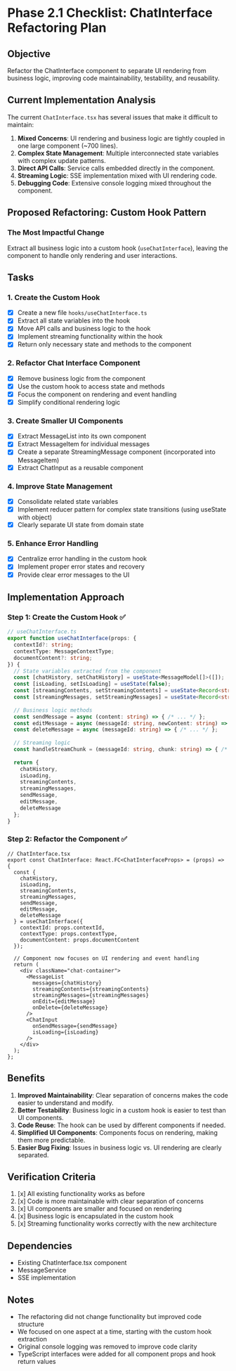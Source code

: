 # Phase 2.1 Checklist: ChatInterface Refactoring Plan

## Objective
Refactor the ChatInterface component to separate UI rendering from business logic, improving code maintainability, testability, and reusability.

## Current Implementation Analysis
The current `ChatInterface.tsx` has several issues that make it difficult to maintain:

1. **Mixed Concerns**: UI rendering and business logic are tightly coupled in one large component (~700 lines).
2. **Complex State Management**: Multiple interconnected state variables with complex update patterns.
3. **Direct API Calls**: Service calls embedded directly in the component.
4. **Streaming Logic**: SSE implementation mixed with UI rendering code.
5. **Debugging Code**: Extensive console logging mixed throughout the component.

## Proposed Refactoring: Custom Hook Pattern

### The Most Impactful Change
Extract all business logic into a custom hook (`useChatInterface`), leaving the component to handle only rendering and user interactions.

## Tasks

### 1. Create the Custom Hook
- [x] Create a new file `hooks/useChatInterface.ts`
- [x] Extract all state variables into the hook
- [x] Move API calls and business logic to the hook
- [x] Implement streaming functionality within the hook
- [x] Return only necessary state and methods to the component

### 2. Refactor Chat Interface Component
- [x] Remove business logic from the component
- [x] Use the custom hook to access state and methods
- [x] Focus the component on rendering and event handling
- [x] Simplify conditional rendering logic

### 3. Create Smaller UI Components
- [x] Extract MessageList into its own component
- [x] Extract MessageItem for individual messages
- [x] Create a separate StreamingMessage component (incorporated into MessageItem)
- [x] Extract ChatInput as a reusable component

### 4. Improve State Management
- [x] Consolidate related state variables
- [x] Implement reducer pattern for complex state transitions (using useState with object)
- [x] Clearly separate UI state from domain state

### 5. Enhance Error Handling
- [x] Centralize error handling in the custom hook
- [x] Implement proper error states and recovery
- [x] Provide clear error messages to the UI

## Implementation Approach

### Step 1: Create the Custom Hook ✅
```typescript
// useChatInterface.ts
export function useChatInterface(props: {
  contextId?: string;
  contextType: MessageContextType;
  documentContent?: string;
}) {
  // State variables extracted from the component
  const [chatHistory, setChatHistory] = useState<MessageModel[]>([]);
  const [isLoading, setIsLoading] = useState(false);
  const [streamingContents, setStreamingContents] = useState<Record<string, string>>({});
  const [streamingMessages, setStreamingMessages] = useState<Record<string, boolean>>({});
  
  // Business logic methods
  const sendMessage = async (content: string) => { /* ... */ };
  const editMessage = async (messageId: string, newContent: string) => { /* ... */ };
  const deleteMessage = async (messageId: string) => { /* ... */ };
  
  // Streaming logic
  const handleStreamChunk = (messageId: string, chunk: string) => { /* ... */ };
  
  return {
    chatHistory,
    isLoading,
    streamingContents,
    streamingMessages,
    sendMessage,
    editMessage,
    deleteMessage
  };
}
```

### Step 2: Refactor the Component ✅
```tsx
// ChatInterface.tsx
export const ChatInterface: React.FC<ChatInterfaceProps> = (props) => {
  const {
    chatHistory,
    isLoading,
    streamingContents,
    streamingMessages,
    sendMessage,
    editMessage,
    deleteMessage
  } = useChatInterface({
    contextId: props.contextId,
    contextType: props.contextType,
    documentContent: props.documentContent
  });
  
  // Component now focuses on UI rendering and event handling
  return (
    <div className="chat-container">
      <MessageList 
        messages={chatHistory}
        streamingContents={streamingContents}
        streamingMessages={streamingMessages}
        onEdit={editMessage}
        onDelete={deleteMessage}
      />
      <ChatInput 
        onSendMessage={sendMessage}
        isLoading={isLoading}
      />
    </div>
  );
};
```

## Benefits

1. **Improved Maintainability**: Clear separation of concerns makes the code easier to understand and modify.
2. **Better Testability**: Business logic in a custom hook is easier to test than UI components.
3. **Code Reuse**: The hook can be used by different components if needed.
4. **Simplified UI Components**: Components focus on rendering, making them more predictable.
5. **Easier Bug Fixing**: Issues in business logic vs. UI rendering are clearly separated.

## Verification Criteria
1. [x] All existing functionality works as before
2. [x] Code is more maintainable with clear separation of concerns
3. [x] UI components are smaller and focused on rendering
4. [x] Business logic is encapsulated in the custom hook
5. [x] Streaming functionality works correctly with the new architecture

## Dependencies
- Existing ChatInterface.tsx component
- MessageService
- SSE implementation

## Notes
- The refactoring did not change functionality but improved code structure
- We focused on one aspect at a time, starting with the custom hook extraction
- Original console logging was removed to improve code clarity
- TypeScript interfaces were added for all component props and hook return values 